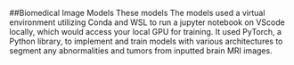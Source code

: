 ##Biomedical Image Models
These models The models used a virtual environment utilizing Conda and WSL to run a jupyter notebook on VScode locally, which would access your local GPU for training. It used PyTorch, a Python library, to implement and train models with various architectures to segment any abnormalities and tumors from inputted brain MRI images. 
